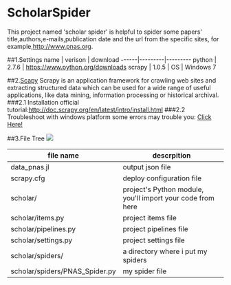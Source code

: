 # ScholarSpider
This project named 'scholar spider' is helpful to spider some papers' title,authors,e-mails,publication date and the url from the specific sites,
for example,http://www.pnas.org.

##1.Settings
 name  | verison | download
 ------|---------|---------
python | 2.7.6   | https://www.python.org/downloads
scrapy | 1.0.5   | 
OS	   | Windows 7

##2.[Scapy](http://doc.scrapy.org/en/latest/)
Scrapy is an application framework for crawling web sites and extracting structured data which can be used for a wide range of useful applications, 
like data mining, information processing or historical archival.
###2.1 Installation
official tutorial:http://doc.scrapy.org/en/latest/intro/install.html
###2.2 Troubleshoot
with windows platform some errors may trouble you: [Click Here!](http://app.yinxiang.com/l/ACuJu576eutHg5_rRl_Sr-iX5r7W8afR9CY/)

##3.File Tree
![](http://i.imgur.com/YjPwNG4.png)

file name  |  descrpition |
-----------|----------------------------------
data_pnas.jl | output json file
scrapy.cfg | deploy configuration file
scholar/   | project's Python module, you'll import your code from here
scholar/items.py | project items file
scholar/pipelines.py | project pipelines file
scholar/settings.py| project settings file
scholar/spiders/| a directory where i put my spiders
scholar/spiders/PNAS_Spider.py | my spider file
